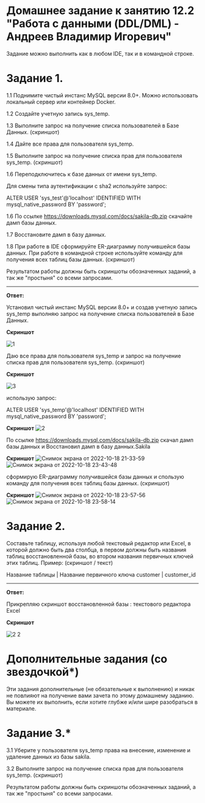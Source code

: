 # Домашнее задание к занятию 12.2 "Работа с данными (DDL/DML) - Андреев Владимир Игоревич"

Задание можно выполнить как в любом IDE, так и в командной строке.

# Задание 1.

1.1 Поднимите чистый инстанс MySQL версии 8.0+. Можно использовать локальный сервер или контейнер Docker.

1.2 Создайте учетную запись sys_temp.

1.3 Выполните запрос на получение списка пользователей в Базе Данных. (скриншот)

1.4 Дайте все права для пользователя sys_temp.

1.5 Выполните запрос на получение списка прав для пользователя sys_temp. (скриншот)

1.6 Переподключитесь к базе данных от имени sys_temp.

Для смены типа аутентификации с sha2 используйте запрос:

ALTER USER 'sys_test'@'localhost' IDENTIFIED WITH mysql_native_password BY 'password';

1.6 По ссылке https://downloads.mysql.com/docs/sakila-db.zip скачайте дамп базы данных.

1.7 Восстановите дамп в базу данных.

1.8 При работе в IDE сформируйте ER-диаграмму получившейся базы данных. При работе в командной строке используйте команду для получения всех таблиц базы данных. (скриншот)

Результатом работы должны быть скриншоты обозначенных заданий, а так же "простыня" со всеми запросами.
___
**Ответ:**

Установил чистый инстанс MySQL версии 8.0+ и создав учетную запись sys_temp выполняю запрос на получение списка пользователей в Базе Данных. 

**Cкриншот**

![1](https://user-images.githubusercontent.com/94833070/196522951-1463dabd-a07e-434f-9b15-ee5da272096b.png)


Даю все права для пользователя sys_temp и запрос на получение списка прав для пользователя sys_temp. (скриншот)

**Cкриншот**

![3](https://user-images.githubusercontent.com/94833070/196523088-56cae75d-a70c-4d9b-b22b-6d2c835bb8a5.png)


использую запрос:

ALTER USER 'sys_temp'@'localhost' IDENTIFIED WITH mysql_native_password BY 'password';

**Cкриншот**
![2](https://user-images.githubusercontent.com/94833070/196523362-fed3f779-94a1-4a7f-b2ef-d39e0847de6b.png)

По ссылке https://downloads.mysql.com/docs/sakila-db.zip скачал дамп базы данных и Восстановил дамп в базу данных.Sakila

**Cкриншот**
![Снимок экрана от 2022-10-18 21-33-59](https://user-images.githubusercontent.com/94833070/196523568-819aa595-b2c0-442b-9640-fe6681885545.png)
![Снимок экрана от 2022-10-18 23-43-48](https://user-images.githubusercontent.com/94833070/196523658-5a74fc15-0f16-4ce1-96af-108db7124da5.png)

сформирую ER-диаграмму получившейся базы данных и спользую команду для получения всех таблиц базы данных. (скриншот)

**Cкриншот**
![Снимок экрана от 2022-10-18 23-57-56](https://user-images.githubusercontent.com/94833070/196523691-daaf8f10-c002-42d2-a5db-f25e55a609fa.png)
![Снимок экрана от 2022-10-18 23-58-14](https://user-images.githubusercontent.com/94833070/196523907-897d995d-d3ac-4bd4-bd63-668cbde89081.png)

# Задание 2.
Составьте таблицу, используя любой текстовый редактор или Excel, в которой должно быть два столбца, в первом должны быть названия таблиц восстановленной базы, во втором названия первичных ключей этих таблиц. Пример: (скриншот / текст)

Название таблицы | Название первичного ключа
customer         | customer_id
___

**Ответ:**

Прикрепляю скриншот восстановленной базы : текстового редактора Exсel

**Cкриншот**

![2 2](https://user-images.githubusercontent.com/94833070/196523991-e2d65d30-e771-4eba-a45e-96f664a41d4d.png)

# Дополнительные задания (со звездочкой*)
Эти задания дополнительные (не обязательные к выполнению) и никак не повлияют на получение вами зачета по этому домашнему заданию. Вы можете их выполнить, если хотите глубже и/или шире разобраться в материале.

# Задание 3.*
3.1 Уберите у пользователя sys_temp права на внесение, изменение и удаление данных из базы sakila.

3.2 Выполните запрос на получение списка прав для пользователя sys_temp. (скриншот)

Результатом работы должны быть скриншоты обозначенных заданий, а так же "простыня" со всеми запросами.

